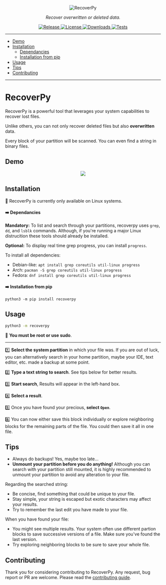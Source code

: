 <div align="center">
    <img src="docs/assets/logo.png" alt="RecoverPy">
</div>

<p align="center">
    <em>Recover overwritten or deleted data.</em>
</p>

<p align="center">
<a href="https://img.shields.io/github/v/release/pablolec/recoverpy" target="_blank">
    <img src="https://img.shields.io/github/v/release/pablolec/recoverpy" alt="Release">
</a>
<a href="https://github.com/PabloLec/recoverpy/blob/main/LICENSE" target="_blank">
    <img src="https://img.shields.io/github/license/pablolec/recoverpy" alt="License">
</a>
<a href="https://pepy.tech/project/recoverpy" target="_blank">
    <img src="https://static.pepy.tech/personalized-badge/recoverpy?period=total&units=abbreviation&left_color=grey&right_color=red&left_text=downloads" alt="Downloads">
</a>

<a href="#" target="_blank">
    <img src="https://github.com/PabloLec/recoverpy/actions/workflows/pytest.yml/badge.svg?branch=main" alt="Tests">
</a>
</p>

---

<!--ts-->
   * [Demo](#Demo)
   * [Installation](#Installation)
      * [Dependancies](#arrow_right-dependancies)
      * [Installation from pip](#arrow_right-installation-from-pip)
   * [Usage](#Usage)
   * [Tips](#Tips)
   * [Contributing](#Contributing)
<!--te-->

---

# RecoverPy

RecoverPy is a powerful tool that leverages your system capabilities to recover lost files.

Unlike others, you can not only recover deleted files but also **overwritten** data.

Every block of your partition will be scanned. You can even find a string in binary files.
## Demo

<p align="center">
    <img src="docs/assets/demo.gif">
</p>

## Installation

:penguin: RecoverPy is currently only available on Linux systems.

#### :arrow_right: Dependancies

**Mandatory:** To list and search through your partitions, recoverpy uses `grep`, `dd`, and `lsblk` commands. Although, if you're running a major Linux distrucition these tools should already be installed.

**Optional:** To display real time grep progress, you can install `progress`.

To install all dependencies:
- Debian-like: `apt install grep coreutils util-linux progress`
- Arch: `pacman -S grep coreutils util-linux progress`
- Fedora: `dnf install grep coreutils util-linux progress`

#### :arrow_right: Installation from pip

`python3 -m pip install recoverpy`

## Usage

```bash
python3 -m recoverpy
```

:red_circle: **You must be root or use sudo**.

---

:one: **Select the system partition** in which your file was. If you are out of luck, you can alternatively search in your home partition, maybe your IDE, text editor, etc. made a backup at some point.

:two: **Type a text string to search**. See tips below for better results.

:three: **Start search**, Results will appear in the left-hand box.

:four: **Select a result**.

:five: Once you have found your precious, **select `Open`**.

:six: You can now either save this block individually or explore neighboring blocks for the remaining parts of the file. You could then save it all in one file.

## Tips

- Always do backups! Yes, maybe too late...
- **Unmount your partition before you do anything!** Although you can search with your partition still mounted, it is highly recommended to unmount your partition to avoid any alteration to your file.

Regarding the searched string:

- Be concise, find something that could be unique to your file.
- Stay simple, your string is escaped but exotic characters may affect your results.
- Try to remember the last edit you have made to your file.

When you have found your file:

- You might see multiple results. Your system often use different partion blocks to save successive versions of a file. Make sure you've found the last version.
- Try exploring neighboring blocks to be sure to save your whole file.

## Contributing

Thank you for considering contributing to RecoverPy.
Any request, bug report or PR are welcome. Please read the [contributing guide](CONTRIBUTING.md).
